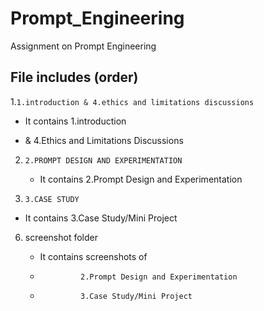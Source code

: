 # Prompt_Engineering
Assignment on Prompt Engineering
## File includes (order)
1.`1.introduction & 4.ethics and limitations discussions` 

   - It contains 1.introduction
     
   - &           4.Ethics and Limitations Discussions

2. `2.PROMPT DESIGN AND EXPERIMENTATION`

   - It contains 2.Prompt Design and Experimentation
   
4. `3.CASE STUDY`
   
  - It contains 3.Case Study/Mini Project
6. screenshot folder
   
   - It contains screenshots of
   -              2.Prompt Design and Experimentation
   -              3.Case Study/Mini Project
   

